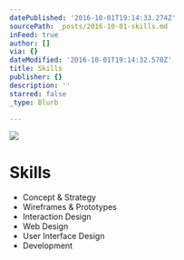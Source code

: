 ```yaml
---
datePublished: '2016-10-01T19:14:33.274Z'
sourcePath: _posts/2016-10-01-skills.md
inFeed: true
author: []
via: {}
dateModified: '2016-10-01T19:14:32.570Z'
title: Skills
publisher: {}
description: ''
starred: false
_type: Blurb

---
```

![](https://the-grid-user-content.s3-us-west-2.amazonaws.com/da1d1cfe-2236-4aff-b478-23fdbfabb46e.gif)

# Skills

* Concept & Strategy
* Wireframes & Prototypes
* Interaction Design
* Web Design
* User Interface Design
* Development